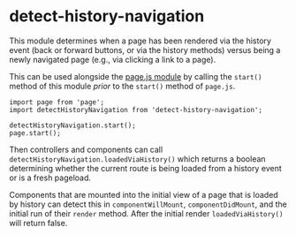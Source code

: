 # detect-history-navigation

This module determines when a page has been rendered via the history event (back or forward buttons, or via the history methods) versus being a newly navigated page (e.g., via clicking a link to a page).

This can be used alongside the [page.js module](https://www.npmjs.com/package/page) by calling the `start()` method of this module _prior_ to the `start()` method of `page.js`.

```es6
import page from 'page';
import detectHistoryNavigation from 'detect-history-navigation';

detectHistoryNavigation.start();
page.start();
```

Then controllers and components can call `detectHistoryNavigation.loadedViaHistory()` which returns a boolean determining whether the current route is being loaded from a history event or is a fresh pageload.

Components that are mounted into the initial view of a page that is loaded by history can detect this in `componentWillMount`, `componentDidMount`, and the initial run of their `render` method. After the initial render `loadedViaHistory()` will return false.
